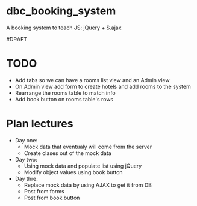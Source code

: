 # dbc_booking_system
A booking system to teach JS: jQuery + $.ajax

#DRAFT

# TODO
* Add tabs so we can have a rooms list view and an Admin view
* On Admin view add form to create hotels and add rooms to the system
* Rearrange the rooms table to match info
* Add book button on rooms table's rows

# Plan lectures
* Day one:
  * Mock data that eventualy will come from the server
  * Create clases out of the mock data
* Day two:
  * Using mock data and populate list using jQuery
  * Modify object values using book button 
* Day thre:
  * Replace mock data by using AJAX to get it from DB
  * Post from forms
  * Post from book button
